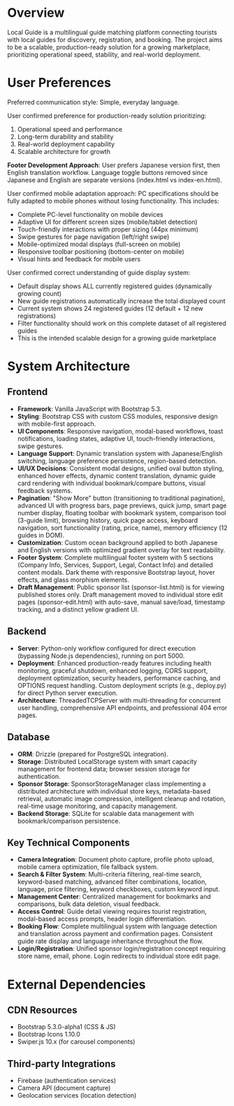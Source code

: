 # Overview

Local Guide is a multilingual guide matching platform connecting tourists with local guides for discovery, registration, and booking. The project aims to be a scalable, production-ready solution for a growing marketplace, prioritizing operational speed, stability, and real-world deployment.

# User Preferences

Preferred communication style: Simple, everyday language.

User confirmed preference for production-ready solution prioritizing:
1. Operational speed and performance
2. Long-term durability and stability
3. Real-world deployment capability
4. Scalable architecture for growth

**Footer Development Approach**: User prefers Japanese version first, then English translation workflow. Language toggle buttons removed since Japanese and English are separate versions (index.html vs index-en.html).

User confirmed mobile adaptation approach: PC specifications should be fully adapted to mobile phones without losing functionality. This includes:
- Complete PC-level functionality on mobile devices
- Adaptive UI for different screen sizes (mobile/tablet detection)
- Touch-friendly interactions with proper sizing (44px minimum)
- Swipe gestures for page navigation (left/right swipe)
- Mobile-optimized modal displays (full-screen on mobile)
- Responsive toolbar positioning (bottom-center on mobile)
- Visual hints and feedback for mobile users

User confirmed correct understanding of guide display system:
- Default display shows ALL currently registered guides (dynamically growing count)
- New guide registrations automatically increase the total displayed count
- Current system shows 24 registered guides (12 default + 12 new registrations)
- Filter functionality should work on this complete dataset of all registered guides
- This is the intended scalable design for a growing guide marketplace

# System Architecture

## Frontend
- **Framework**: Vanilla JavaScript with Bootstrap 5.3.
- **Styling**: Bootstrap CSS with custom CSS modules, responsive design with mobile-first approach.
- **UI Components**: Responsive navigation, modal-based workflows, toast notifications, loading states, adaptive UI, touch-friendly interactions, swipe gestures.
- **Language Support**: Dynamic translation system with Japanese/English switching, language preference persistence, region-based detection.
- **UI/UX Decisions**: Consistent modal designs, unified oval button styling, enhanced hover effects, dynamic content translation, dynamic guide card rendering with individual bookmark/compare buttons, visual feedback systems.
- **Pagination**: "Show More" button (transitioning to traditional pagination), advanced UI with progress bars, page previews, quick jump, smart page number display, floating toolbar with bookmark system, comparison tool (3-guide limit), browsing history, quick page access, keyboard navigation, sort functionality (rating, price, name), memory efficiency (12 guides in DOM).
- **Customization**: Custom ocean background applied to both Japanese and English versions with optimized gradient overlay for text readability.
- **Footer System**: Complete multilingual footer system with 5 sections (Company Info, Services, Support, Legal, Contact Info) and detailed content modals. Dark theme with responsive Bootstrap layout, hover effects, and glass morphism elements.
- **Draft Management**: Public sponsor list (sponsor-list.html) is for viewing published stores only. Draft management moved to individual store edit pages (sponsor-edit.html) with auto-save, manual save/load, timestamp tracking, and a distinct yellow gradient UI.

## Backend
- **Server**: Python-only workflow configured for direct execution (bypassing Node.js dependencies), running on port 5000.
- **Deployment**: Enhanced production-ready features including health monitoring, graceful shutdown, enhanced logging, CORS support, deployment optimization, security headers, performance caching, and OPTIONS request handling. Custom deployment scripts (e.g., deploy.py) for direct Python server execution.
- **Architecture**: ThreadedTCPServer with multi-threading for concurrent user handling, comprehensive API endpoints, and professional 404 error pages.

## Database
- **ORM**: Drizzle (prepared for PostgreSQL integration).
- **Storage**: Distributed LocalStorage system with smart capacity management for frontend data; browser session storage for authentication.
- **Sponsor Storage**: SponsorStorageManager class implementing a distributed architecture with individual store keys, metadata-based retrieval, automatic image compression, intelligent cleanup and rotation, real-time usage monitoring, and capacity management.
- **Backend Storage**: SQLite for scalable data management with bookmark/comparison persistence.

## Key Technical Components
- **Camera Integration**: Document photo capture, profile photo upload, mobile camera optimization, file fallback system.
- **Search & Filter System**: Multi-criteria filtering, real-time search, keyword-based matching, advanced filter combinations, location, language, price filtering, keyword checkboxes, custom keyword input.
- **Management Center**: Centralized management for bookmarks and comparisons, bulk data deletion, visual feedback.
- **Access Control**: Guide detail viewing requires tourist registration, modal-based access prompts, header login differentiation.
- **Booking Flow**: Complete multilingual system with language detection and translation across payment and confirmation pages. Consistent guide rate display and language inheritance throughout the flow.
- **Login/Registration**: Unified sponsor login/registration concept requiring store name, email, phone. Login redirects to individual store edit page.

# External Dependencies

## CDN Resources
- Bootstrap 5.3.0-alpha1 (CSS & JS)
- Bootstrap Icons 1.10.0
- Swiper.js 10.x (for carousel components)

## Third-party Integrations
- Firebase (authentication services)
- Camera API (document capture)
- Geolocation services (location detection)